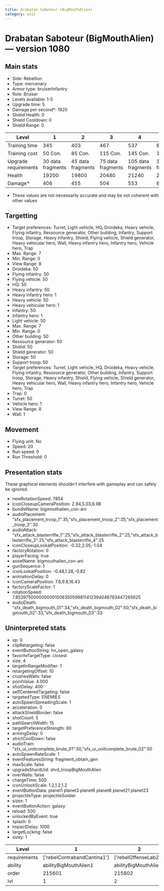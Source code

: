 ```yaml
---
title: Drabatan Saboteur (BigMouthAlien)
category: unit
---
```


# Drabatan Saboteur (BigMouthAlien) — version 1080

## Main stats

  * Side: Rebellion
  * Type: mercenary
  * Armor type: bruiserInfantry
  * Role: Bruiser
  * Levels available: 1-5
  * Upgrade time: 5
  * Damage per second*: 1920
  * Shield Health: 0
  * Shield Cooldown: 0
  * Shield Range: 0

|Level               |1                |2                |3                |4                 |5                 |
|--------------------|-----------------|-----------------|-----------------|------------------|------------------|
|Training time       |345              |403              |467              |537               |613               |
|Training cost       |50 Con.          |85 Con.          |115 Con.         |145 Con.          |175 Con.          |
|Upgrade requirements|30 data fragments|45 data fragments|75 data fragments|105 data fragments|135 data fragments|
|Health              |19200            |19800            |20480            |21240             |22080             |
|Damage*             |406              |455              |504              |553               |602               |

* These values are not necessarily accurate and may be not coherent with other values

## Targetting

  * Target preferences: Turret, Light vehicle, HQ, Droideka, Heavy vehicle, Flying infantry, Ressource generator, Other building, Infantry, Support troop, Storage, Heavy infantry, Shield, Flying vehicle, Shield generator, Heavy vehicular hero, Wall, Heavy infantry hero, Infantry hero, Vehicle hero, Trap
  * Max. Range: 7
  * Min. Range: 0
  * View Range: 8
  * Droideka: 50
  * Flying infantry: 50
  * Flying vehicle: 50
  * HQ: 50
  * Heavy infantry: 50
  * Heavy infantry hero: 1
  * Heavy vehicle: 50
  * Heavy vehicular hero: 1
  * Infantry: 50
  * Infantry hero: 1
  * Light vehicle: 50
  * Max. Range: 7
  * Min. Range: 0
  * Other building: 50
  * Ressource generator: 50
  * Shield: 50
  * Shield generator: 50
  * Storage: 50
  * Support troop: 50
  * Target preferences: Turret, Light vehicle, HQ, Droideka, Heavy vehicle, Flying infantry, Ressource generator, Other building, Infantry, Support troop, Storage, Heavy infantry, Shield, Flying vehicle, Shield generator, Heavy vehicular hero, Wall, Heavy infantry hero, Infantry hero, Vehicle hero, Trap
  * Trap: 0
  * Turret: 50
  * Vehicle hero: 1
  * View Range: 8
  * Wall: 1

## Movement

  * Flying unit: No
  * Speed: 20
  * Run speed: 0
  * Run Threshold: 0

## Presentation stats

These graphical elements shouldn't interfere with gameplay and can safely be ignored.

  * newRotationSpeed: 7854
  * iconCloseupCameraPosition: 2.94,5.03,8.98
  * bundleName: bigmouthalien_con-ani
  * audioPlacement: "sfx_placement_troop_1":35,"sfx_placement_troop_2":35,"sfx_placement_troop_3":30
  * audioAttack: "sfx_attack_blasterrifle_1":25,"sfx_attack_blasterrifle_2":25,"sfx_attack_blasterrifle_3":25,"sfx_attack_blasterrifle_4":25
  * iconCloseupLookatPosition: -0.32,2.05,-1.04
  * factoryRotation: 0
  * playerFacing: true
  * assetName: bigmouthalien_con-ani
  * gunSequence: 1
  * iconLookatPosition: -0.48,1.28,-0.82
  * animationDelay: 0
  * iconCameraPosition: 7.8,9.8,16.43
  * factoryScaleFactor: 1
  * rotationSpeed: 7.8539750000000001506350599811412394046783447265625
  * audioDeath: "sfx_death_bigmouth_01":34,"sfx_death_bigmouth_02":50,"sfx_death_bigmouth_02":33,"sfx_death_bigmouth_03":33

## Uninterpreted stats

  * xp: 0
  * clipRetargeting: false
  * eventButtonString: hn_open_galaxy
  * favoriteTargetType: closest
  * size: 4
  * targetInRangeModifier: 1
  * retargetingOffset: 10
  * crushesWalls: false
  * pointValue: 4.000
  * shotDelay: 400
  * selfCenteredTargeting: false
  * targetedType: ENEMIES
  * autoSpawnSpreadingScale: 1
  * acceleration: 0
  * attackShieldBorder: false
  * shotCount: 5
  * pathSearchWidth: 15
  * targetPreferenceStrength: 90
  * armingDelay: 0
  * strictCoolDown: false
  * audioTrain: "sfx_ui_unitcomplete_brute_01":50,"sfx_ui_unitcomplete_brute_02":50
  * autoSpawnRateScale: 1
  * eventFeaturesString: fragment_obtain_gen
  * maxScale: false
  * upgradeShardUid: shrd_troopBigMouthAlien
  * overWalls: false
  * chargeTime: 500
  * iconUnlockScale: 1.2,1.2,1.2
  * eventButtonData: planet1 planet3 planet6 planet8 planet21 planet23
  * projectileType: projectileSoldier
  * sizex: 1
  * eventButtonAction: galaxy
  * reload: 500
  * unlockedByEvent: true
  * splash: 0
  * impactDelay: 1000
  * targetLocking: false
  * sizey: 1

|Level       |1                          |2                    |3                    |4                    |5                    |
|------------|---------------------------|---------------------|---------------------|---------------------|---------------------|
|requirements|['rebelContrabandCantina1']|['rebelOffenseLab2'] |['rebelOffenseLab3'] |['rebelOffenseLab3'] |['rebelOffenseLab3'] |
|ability     |abilityBigMouthAlien1      |abilityBigMouthAlien2|abilityBigMouthAlien3|abilityBigMouthAlien4|abilityBigMouthAlien5|
|order       |215601                     |215602               |215603               |215604               |215605               |
|lvl         |1                          |2                    |3                    |4                    |5                    |

